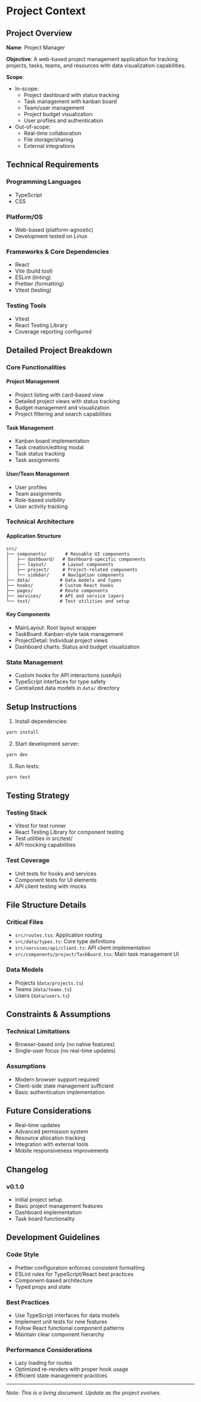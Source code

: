 # Project Context

## Project Overview
**Name**: Project Manager

**Objective**: A web-based project management application for tracking projects, tasks, teams, and resources with data visualization capabilities.

**Scope**:
- In-scope:
  - Project dashboard with status tracking
  - Task management with kanban board
  - Team/user management
  - Project budget visualization
  - User profiles and authentication
- Out-of-scope:
  - Real-time collaboration
  - File storage/sharing
  - External integrations

## Technical Requirements

### Programming Languages
- TypeScript 
- CSS

### Platform/OS
- Web-based (platform-agnostic)
- Development tested on Linux

### Frameworks & Core Dependencies
- React
- Vite (build tool)
- ESLint (linting)
- Prettier (formatting)
- Vitest (testing)

### Testing Tools
- Vitest
- React Testing Library
- Coverage reporting configured

## Detailed Project Breakdown

### Core Functionalities

#### Project Management
- Project listing with card-based view
- Detailed project views with status tracking
- Budget management and visualization
- Project filtering and search capabilities

#### Task Management
- Kanban board implementation
- Task creation/editing modal
- Task status tracking
- Task assignments

#### User/Team Management
- User profiles
- Team assignments
- Role-based visibility
- User activity tracking

### Technical Architecture

#### Application Structure
```
src/
├── components/       # Reusable UI components
│   ├── dashboard/   # Dashboard-specific components
│   ├── layout/      # Layout components
│   ├── project/     # Project-related components
│   └── sidebar/     # Navigation components
├── data/           # Data models and types
├── hooks/          # Custom React hooks
├── pages/          # Route components
├── services/       # API and service layers
└── test/           # Test utilities and setup
```

#### Key Components
- MainLayout: Root layout wrapper
- TaskBoard: Kanban-style task management
- ProjectDetail: Individual project views
- Dashboard charts: Status and budget visualization

### State Management
- Custom hooks for API interactions (useApi)
- TypeScript interfaces for type safety
- Centralized data models in `data/` directory

## Setup Instructions

1. Install dependencies:
```bash
yarn install
```

2. Start development server:
```bash
yarn dev
```

3. Run tests:
```bash
yarn test
```

## Testing Strategy

### Testing Stack
- Vitest for test runner
- React Testing Library for component testing
- Test utilities in src/test/
- API mocking capabilities

### Test Coverage
- Unit tests for hooks and services
- Component tests for UI elements
- API client testing with mocks

## File Structure Details

### Critical Files
- `src/routes.tsx`: Application routing
- `src/data/types.ts`: Core type definitions
- `src/services/api/client.ts`: API client implementation
- `src/components/project/TaskBoard.tsx`: Main task management UI

### Data Models
- Projects (`data/projects.ts`)
- Teams (`data/teams.ts`)
- Users (`data/users.ts`)

## Constraints & Assumptions

### Technical Limitations
- Browser-based only (no native features)
- Single-user focus (no real-time updates)

### Assumptions
- Modern browser support required
- Client-side state management sufficient
- Basic authentication implementation

## Future Considerations
- Real-time updates
- Advanced permission system
- Resource allocation tracking
- Integration with external tools
- Mobile responsiveness improvements

## Changelog

### v0.1.0
- Initial project setup
- Basic project management features
- Dashboard implementation
- Task board functionality

## Development Guidelines

### Code Style
- Prettier configuration enforces consistent formatting
- ESLint rules for TypeScript/React best practices
- Component-based architecture
- Typed props and state

### Best Practices
- Use TypeScript interfaces for data models
- Implement unit tests for new features
- Follow React functional component patterns
- Maintain clear component hierarchy

### Performance Considerations
- Lazy loading for routes
- Optimized re-renders with proper hook usage
- Efficient state management practices

---

*Note: This is a living document. Update as the project evolves.*
